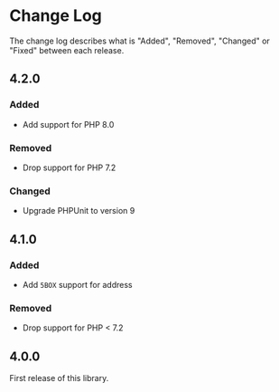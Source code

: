 # Change Log

The change log describes what is "Added", "Removed", "Changed" or "Fixed" between each release.

## 4.2.0

### Added

- Add support for PHP 8.0

### Removed

- Drop support for PHP 7.2

### Changed

- Upgrade PHPUnit to version 9

## 4.1.0

### Added

- Add `5BOX` support for address

### Removed

- Drop support for PHP < 7.2

## 4.0.0

First release of this library.
